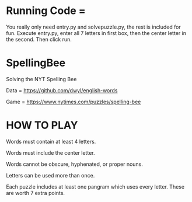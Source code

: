 # Running Code = 
You really only need entry.py and solvepuzzle.py, the rest is included for fun. Execute entry.py, enter all 7 letters in first box, then the center letter in the second. Then click run.


# SpellingBee

Solving the NYT Spelling Bee

Data = https://github.com/dwyl/english-words

Game = https://www.nytimes.com/puzzles/spelling-bee

# HOW TO PLAY

Words must contain at least 4 letters.

Words must include the center letter.

Words cannot be obscure, hyphenated, or proper nouns.

Letters can be used more than once.

Each puzzle includes at least one pangram which uses every letter. These are worth 7 extra points.
